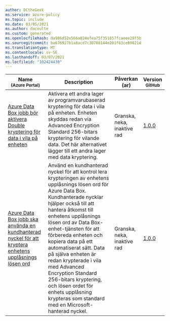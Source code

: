 ```yaml
---
author: DCtheGeek
ms.service: azure-policy
ms.topic: include
ms.date: 03/05/2021
ms.author: dacoulte
ms.custom: generated
ms.openlocfilehash: da986d52e566a824efea75f351857fcaeee28f5b
ms.sourcegitcommit: ba676927b1a8acd7c30708144e201f63ce89021d
ms.translationtype: MT
ms.contentlocale: sv-SE
ms.lasthandoff: 03/07/2021
ms.locfileid: "102424430"
---
```

|Name<br /><sub>(Azure Portal)</sub> |Description |Påverkan (ar) |Version<br /><sub>GitHub</sub> |
|---|---|---|---|
|[Azure Data Box jobb bör aktivera Double kryptering för data i vila på enheten](https://portal.azure.com/#blade/Microsoft_Azure_Policy/PolicyDetailBlade/definitionId/%2Fproviders%2FMicrosoft.Authorization%2FpolicyDefinitions%2Fc349d81b-9985-44ae-a8da-ff98d108ede8) |Aktivera ett andra lager av programvarubaserad kryptering för data i vila på enheten. Enheten skyddas redan via Advanced Encryption Standard 256-bitars kryptering för vilande data. Det här alternativet lägger till ett andra lager med data kryptering. |Granska, neka, inaktive rad |[1.0.0](https://github.com/Azure/azure-policy/blob/master/built-in-policies/policyDefinitions/Data%20Box/DataBox_DoubleEncryption_Audit.json) |
|[Azure Data Box jobb ska använda en kundhanterad nyckel för att kryptera enhetens upplåsnings lösen ord](https://portal.azure.com/#blade/Microsoft_Azure_Policy/PolicyDetailBlade/definitionId/%2Fproviders%2FMicrosoft.Authorization%2FpolicyDefinitions%2F86efb160-8de7-451d-bc08-5d475b0aadae) |Använd en kundhanterad nyckel för att kontrol lera krypteringen av enhetens upplåsnings lösen ord för Azure Data Box. Kundhanterade nycklar hjälper också till att hantera åtkomst till enhetens upplåsnings lösen ord av Data Box-enhet-tjänsten för att förbereda enheten och kopiera data på ett automatiserat sätt. Data på själva enheten är redan krypterade i vila med Advanced Encryption Standard 256-bitars kryptering, och lösen ordet för enhets upplåsning krypteras som standard med en Microsoft-hanterad nyckel. |Granska, neka, inaktive rad |[1.0.0](https://github.com/Azure/azure-policy/blob/master/built-in-policies/policyDefinitions/Data%20Box/DataBox_CMK_Audit.json) |
